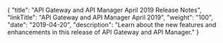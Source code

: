 {
"title": "API Gateway and API Manager April 2019 Release Notes",
  "linkTitle": "API Gateway and API Manager April 2019",
  "weight": "100",
  "date": "2019-04-20",
  "description": "Learn about the new features and enhancements in this release of API Gateway and API Manager."
}
